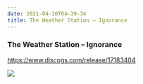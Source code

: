 ```yaml
---
date: 2021-04-10T04-39-34
title: The Weather Station – Ignorance
---
```

### The Weather Station – Ignorance
https://www.discogs.com/release/17183404

![](dayone-moment://C5DE80B46D0B438E9F3D8E63341A3AE2)
